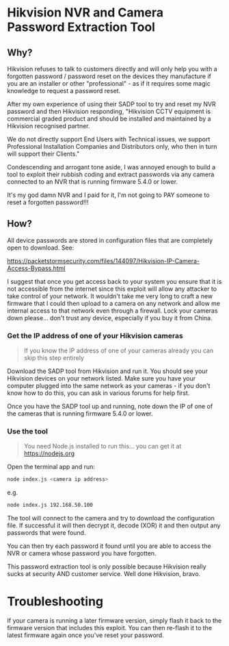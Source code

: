 # Hikvision NVR and Camera Password Extraction Tool
## Why?
Hikvision refuses to talk to customers directly and will only
help you with a forgotten password / password reset on the
devices they manufacture if you are an installer or other
"professional" - as if it requires some magic knowledge to
request a password reset.

After my own experience of using their SADP tool to try and
reset my NVR password and then Hikvision responding, "Hikvision
CCTV equipment is commercial graded product and should be
installed and maintained by a Hikvision recognised partner.

We do not directly support End Users with Technical issues,
we support Professional Installation Companies and
Distributors only, who then in turn will support their
Clients."

Condescending and arrogant tone aside, I was annoyed enough
to build a tool to exploit their rubbish coding and extract
passwords via any camera connected to an NVR that is running
firmware 5.4.0 or lower.

It's my god damn NVR and I paid for it, I'm not going to
PAY someone to reset a forgotten password!!!

## How?
All device passwords are stored in configuration files that
are completely open to download. See:

https://packetstormsecurity.com/files/144097/Hikvision-IP-Camera-Access-Bypass.html

I suggest that once you get access back to your system you
ensure that it is not accessible from the internet since
this exploit will allow any attacker to take control of your
network. It wouldn't take me very long to craft a new 
firmware that I could then upload to a camera on any network
and allow me internal access to that network even through
a firewall. Lock your cameras down please... don't trust any
device, especially if you buy it from China.

### Get the IP address of one of your Hikvision cameras
> If you know the IP address of one of your cameras already
  you can skip this step entirely

Download the SADP tool from Hikvision and run it. You should
see your Hikvision devices on your network listed. Make sure 
you have your computer plugged into the same network as your
cameras - if you don't know how to do this, you can ask in
various forums for help first.

Once you have the SADP tool up and running, note down the IP
of one of the cameras that is running firmware 5.4.0 or lower.

### Use the tool
> You need Node.js installed to run this... you can get it
  at https://nodejs.org

Open the terminal app and run:

```bash
node index.js <camera ip address>
```

e.g.

```bash
node index.js 192.168.50.100
```

The tool will connect to the camera and try to download the
configuration file. If successful it will then decrypt it,
decode (XOR) it and then output any passwords that were found.

You can then try each password it found until you are able
to access the NVR or camera whose password you have forgotten.

This password extraction tool is only possible because Hikvision
really sucks at security AND customer service. Well done
Hikvision, bravo.

# Troubleshooting
If your camera is running a later firmware version, simply flash
it back to the firmware version that includes this exploit. You
can then re-flash it to the latest firmware again once you've
reset your password.
